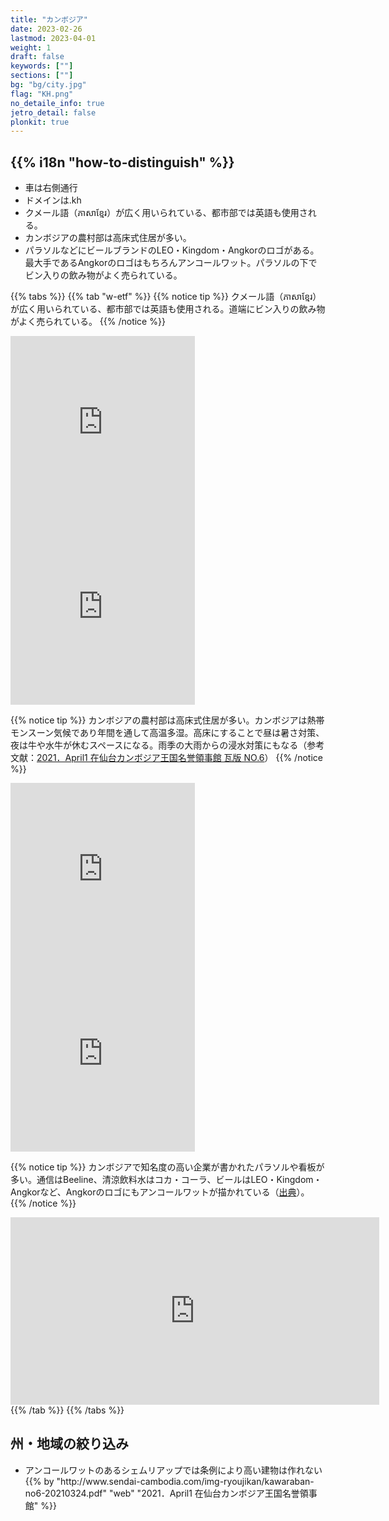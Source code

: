 ```yaml
---
title: "カンボジア"
date: 2023-02-26
lastmod: 2023-04-01
weight: 1
draft: false
keywords: [""]
sections: [""]
bg: "bg/city.jpg"
flag: "KH.png"
no_detaile_info: true
jetro_detail: false
plonkit: true
---
```


<div class="main-desciption country-description">
    <h2 class="section-title">{{% i18n "how-to-distinguish" %}}</h2>
    <ul class="rule-list">
        <li>車は<span class="quiz">右側</span>通行</li>
        <li>ドメインは<span class="quiz">.kh</span></li>
        <li><span class="quiz">クメール語（ភាសាខ្មែរ）</span>が広く用いられている、都市部では英語も使用される。</li>
        <li>カンボジアの農村部は<span class="quiz">高床式住居</span>が多い。</li>
        <li>パラソルなどにビールブランドの<span class="quiz">LEO・Kingdom・Angkor</span>のロゴがある。最大手である<span class="quiz">Angkor</span>のロゴはもちろんアンコールワット。パラソルの下でビン入りの飲み物がよく売られている。</li>
    </ul>
</div>



{{% tabs  %}}
{{% tab "w-etf" %}}
{{% notice tip %}}
<span class="quiz">クメール語（ភាសាខ្មែរ）</span>が広く用いられている、都市部では英語も使用される。道端にビン入りの飲み物がよく売られている。
{{% /notice %}}
<div class="googlemap-if">
<iframe src="https://www.google.com/maps/embed?pb=!4v1682133209760!6m8!1m7!1syGkYFcgln6xoRiqHaZEhBA!2m2!1d12.40530482325942!2d103.8104081534148!3f153.77553353717212!4f-27.381682905980973!5f3.0896211671220453" width="295" height="295" style="border:0;" allowfullscreen="" loading="lazy" referrerpolicy="no-referrer-when-downgrade"></iframe>
<iframe src="https://www.google.com/maps/embed?pb=!4v1681965574746!6m8!1m7!1shf_gpKCsC1ocl-6MS5vU7A!2m2!1d12.08886236246895!2d105.8990009965259!3f297.59847835993816!4f-11.136309468003518!5f2.557293617021836" width="295" height="295" style="border:0;" allowfullscreen="" loading="lazy" referrerpolicy="no-referrer-when-downgrade"></iframe>
</div>

{{% notice tip %}}
カンボジアの農村部は<span class="quiz">高床式住居</span>が多い。カンボジアは<span class="quiz">熱帯モンスーン</span>気候であり年間を通して高温多湿。高床にすることで昼は暑さ対策、夜は牛や水牛が休むスペースになる。雨季の大雨からの浸水対策にもなる（参考文献：<a href="http://www.sendai-cambodia.com/img-ryoujikan/kawaraban-no6-20210324.pdf">2021．April1 在仙台カンボジア王国名誉領事館 瓦版 NO.6</a>）
{{% /notice %}}
<div class="googlemap-if">
<iframe src="https://www.google.com/maps/embed?pb=!4v1681965793866!6m8!1m7!1sCC4gdvMh6mHaHJ4LbinpUw!2m2!1d13.79205738884228!2d107.0446235238677!3f189.80029586278943!4f4.564831644180387!5f1.7504441702702604" width="295" height="295" style="border:0;" allowfullscreen="" loading="lazy" referrerpolicy="no-referrer-when-downgrade"></iframe>
<iframe src="https://www.google.com/maps/embed?pb=!4v1681965922771!6m8!1m7!1sLwHCWLuOuIkAAAQINShrPg!2m2!1d12.46682606828532!2d106.0253300553675!3f351.4900256991656!4f0.6708053189221772!5f1.674384299632421" width="295" height="295" style="border:0;" allowfullscreen="" loading="lazy" referrerpolicy="no-referrer-when-downgrade"></iframe>
</div>

{{% notice tip %}}
カンボジアで知名度の高い企業が書かれたパラソルや看板が多い。通信はBeeline、清涼飲料水はコカ・コーラ、ビールは<span class="quiz">LEO・Kingdom・Angkor</span>など、Angkorのロゴにもアンコールワットが描かれている（<a href="https://www.asiatravelnote.com/2013/06/03/beer_in_cambodia.php">出典</a>）。
{{% /notice %}}
<div class="googlemap-if">
<iframe src="https://www.google.com/maps/embed?pb=!4v1682153829785!6m8!1m7!1sMXUayOIgo-joKPMzqh8-qw!2m2!1d11.56882486571123!2d104.9274814282329!3f225.3026506991802!4f-7.242914490031097!5f2.4971380703714856" width="590" height="300" style="border:0;" allowfullscreen="" loading="lazy" referrerpolicy="no-referrer-when-downgrade"></iframe>
</div>
{{% /tab %}}
{{% /tabs %}}

<div class="main-desciption area-description">
    <h2 class="section-title">州・地域の絞り込み</h2>
    <ul class="rule-list">
        <li>アンコールワットのあるシェムリアップでは条例により高い建物は作れない{{% by "http://www.sendai-cambodia.com/img-ryoujikan/kawaraban-no6-20210324.pdf" "web" "2021．April1 在仙台カンボジア王国名誉領事館" %}}</li>
    </ul>
</div>
